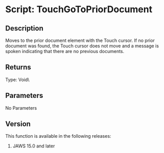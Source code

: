 # Script: TouchGoToPriorDocument

## Description

Moves to the prior document element with the Touch cursor. If no prior
document was found, the Touch cursor does not move and a message is
spoken indicating that there are no previous documents.

## Returns

Type: Void\

## Parameters

No Parameters

## Version

This function is available in the following releases:

1.  JAWS 15.0 and later
